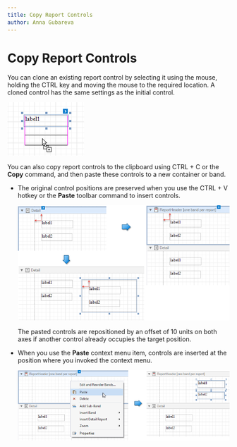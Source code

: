 ```yaml
---
title: Copy Report Controls
author: Anna Gubareva
---
```

# Copy Report Controls

You can clone an existing report control by selecting it using the mouse, holding the CTRL key and moving the mouse to the required location. A cloned control has the same settings as the initial control.

![](../../../../../images/eurd-win-clone-report-control.png)

You can also copy report controls to the clipboard using CTRL + C or the **Copy** command, and then paste these controls to a new container or band. 

* The original control positions are preserved when you use the CTRL + V hotkey or the **Paste** toolbar command to insert controls.

    ![](../../../../../images/eurd-win-copy-report-controls-with-ctrl-v.png)

    The pasted controls are repositioned by an offset of 10 units on both axes if another control already occupies the target position.

* When you use the **Paste** context menu item, controls are inserted at the position where you invoked the context menu.

    ![](../../../../../images/eurd-win-copy-report-controls-with-paste-command.png)
